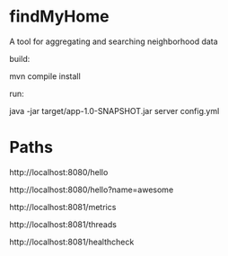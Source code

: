 # findMyHome

A tool for aggregating and searching neighborhood data

build:

mvn compile install

run:

java -jar target/app-1.0-SNAPSHOT.jar server config.yml

# Paths

http://localhost:8080/hello

http://localhost:8080/hello?name=awesome

http://localhost:8081/metrics

http://localhost:8081/threads

http://localhost:8081/healthcheck
